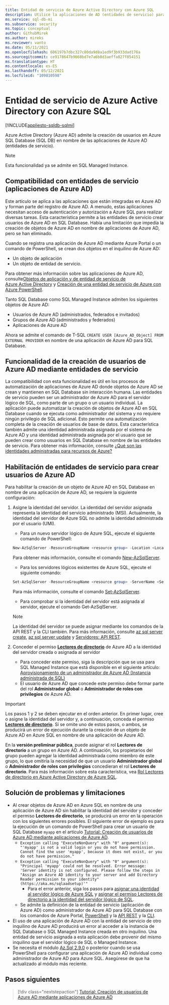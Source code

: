 ```yaml
---
title: Entidad de servicio de Azure Active Directory con Azure SQL
description: Utilice la aplicaciones de AD (entidades de servicio) para admitir la creación de usuarios de Azure AD en Azure SQL Database y Azure SQL Managed Instance
ms.service: sql-db-mi
ms.subservice: security
ms.topic: conceptual
author: GithubMirek
ms.author: mireks
ms.reviewer: vanto
ms.date: 05/11/2021
ms.openlocfilehash: 606197b7dbc327c80da9d8a1ed9f3b933dad176a
ms.sourcegitcommit: ce9178647b9668bd7e7a6b8d3aeffa827f854151
ms.translationtype: HT
ms.contentlocale: es-ES
ms.lasthandoff: 05/12/2021
ms.locfileid: "109810598"
---
```

# <a name="azure-active-directory-service-principal-with-azure-sql"></a>Entidad de servicio de Azure Active Directory con Azure SQL

[!INCLUDE[appliesto-sqldb-sqlmi](../includes/appliesto-sqldb-sqlmi.md)]

Azure Active Directory (Azure AD) admite la creación de usuarios en Azure SQL Database (SQL DB) en nombre de las aplicaciones de Azure AD (entidades de servicio).

> [!NOTE]
> Esta funcionalidad ya se admite en SQL Managed Instance.

## <a name="service-principal-azure-ad-applications-support"></a>Compatibilidad con entidades de servicio (aplicaciones de Azure AD)

Este artículo se aplica a las aplicaciones que están integradas en Azure AD y forman parte del registro de Azure AD. A menudo, estas aplicaciones necesitan acceso de autenticación y autorización a Azure SQL para realizar diversas tareas. Esta característica permite a las entidades de servicio crear usuarios de Azure AD en SQL Database. Había una limitación que impedía la creación de objetos de Azure AD en nombre de aplicaciones de Azure AD, pero se han eliminado.

Cuando se registra una aplicación de Azure AD mediante Azure Portal o un comando de PowerShell, se crean dos objetos en el inquilino de Azure AD:

- Un objeto de aplicación
- Un objeto de entidad de servicio.

Para obtener más información sobre las aplicaciones de Azure AD, consulte[Objetos de aplicación y de entidad de servicio de Azure Active Directory](../../active-directory/develop/app-objects-and-service-principals.md) y [Creación de una entidad de servicio de Azure con Azure PowerShell](/powershell/azure/create-azure-service-principal-azureps).

Tanto SQL Database como SQL Managed Instance admiten los siguientes objetos de Azure AD:

- Usuarios de Azure AD (administrados, federados e invitados)
- Grupos de Azure AD (administrados y federados)
- Aplicaciones de Azure AD 

Ahora se admite el comando de T-SQL `CREATE USER [Azure_AD_Object] FROM EXTERNAL PROVIDER` en nombre de una aplicación de Azure AD para SQL Database.

## <a name="functionality-of-azure-ad-user-creation-using-service-principals"></a>Funcionalidad de la creación de usuarios de Azure AD mediante entidades de servicio

La compatibilidad con esta funcionalidad es útil en los procesos de automatización de aplicaciones de Azure AD donde objetos de Azure AD se crean y mantienen en SQL Database sin interacción humana. Las entidades de servicio pueden ser un administrador de Azure AD para el servidor lógico de SQL, como parte de un grupo o un usuario individual. La aplicación puede automatizar la creación de objetos de Azure AD en SQL Database cuando se ejecuta como administrador del sistema y no requiere ningún privilegio de SQL adicional. Esto permite una automatización completa de la creación de usuarios de base de datos. Esta característica también admite una identidad administrada asignada por el sistema de Azure AD y una identidad administrada asignada por el usuario que se pueden crear como usuarios en SQL Database en nombre de las entidades de servicio. Para obtener más información, consulte [¿Qué son las identidades administradas para recursos de Azure?](../../active-directory/managed-identities-azure-resources/overview.md)

## <a name="enable-service-principals-to-create-azure-ad-users"></a>Habilitación de entidades de servicio para crear usuarios de Azure AD

Para habilitar la creación de un objeto de Azure AD en SQL Database en nombre de una aplicación de Azure AD, se requiere la siguiente configuración:

1. Asigne la identidad del servidor. La identidad del servidor asignada representa la identidad del servicio administrado (MSI). Actualmente, la identidad del servidor de Azure SQL no admite la identidad administrada por el usuario (UMI).
    - Para un nuevo servidor lógico de Azure SQL, ejecute el siguiente comando de PowerShell:
    
    ```powershell
    New-AzSqlServer -ResourceGroupName <resource group> -Location <Location name> -ServerName <Server name> -ServerVersion "12.0" -SqlAdministratorCredentials (Get-Credential) -AssignIdentity
    ```

    Para obtener más información, consulte el comando [New-AzSqlServer](/powershell/module/az.sql/new-azsqlserver).

    - Para los servidores lógicos existentes de Azure SQL, ejecute el siguiente comando:
    
    ```powershell
    Set-AzSqlServer -ResourceGroupName <resource group> -ServerName <Server name> -AssignIdentity
    ```

    Para más información, consulte el comando [Set-AzSqlServer](/powershell/module/az.sql/set-azsqlserver).

    - Para comprobar si la identidad del servidor está asignada al servidor, ejecute el comando Get-AzSqlServer.

    > [!NOTE]
    > La identidad del servidor se puede asignar mediante los comandos de la API REST y la CLI también. Para más información, consulte [az sql server create](/cli/azure/sql/server#az_sql_server_create), [az sql server update](/cli/azure/sql/server#az_sql_server_update) y [Servidores: API REST](/rest/api/sql/2020-08-01-preview/servers).

2. Conceder el permiso [**Lectores de directorio**](../../active-directory/roles/permissions-reference.md#directory-readers) de Azure AD a la identidad del servidor creada o asignada al servidor
    - Para conceder este permiso, siga la descripción que se usa para SQL Managed Instance que está disponible en el siguiente artículo: [Aprovisionamiento de un administrador de Azure AD (Instancia administrada de SQL)](authentication-aad-configure.md?tabs=azure-powershell#provision-azure-ad-admin-sql-managed-instance)
    - El usuario de Azure AD que concede este permiso debe formar parte del rol **Administrador global** o **Administrador de roles con privilegios** de Azure AD.

> [!IMPORTANT]
> Los pasos 1 y 2 se deben ejecutar en el orden anterior. En primer lugar, cree o asigne la identidad del servidor y, a continuación, conceda el permiso [**Lectores de directorio**](../../active-directory/roles/permissions-reference.md#directory-readers). Si se omite uno de estos pasos, o ambos, se producirá un error de ejecución durante la creación de un objeto de Azure AD en Azure SQL en nombre de una aplicación de Azure AD.
>
> En la **versión preliminar pública**, puede asignar el rol **Lectores de directorio** a un grupo en Azure AD. A continuación, los propietarios del grupo pueden agregar la identidad administrada como miembro de este grupo, lo que omitiría la necesidad de que un usuario **Administrador global** o **Administrador de roles con privilegios** concedieran el rol **Lectores de directorio**. Para más información sobre esta característica, vea [Rol Lectores de directorio en Azure Active Directory de Azure SQL](authentication-aad-directory-readers-role.md).

## <a name="troubleshooting-and-limitations"></a>Solución de problemas y limitaciones

- Al crear objetos de Azure AD en Azure SQL en nombre de una aplicación de Azure AD sin habilitar la identidad del servidor y conceder el permiso **Lectores de directorio**, se producirá un error en la operación con los siguientes errores posibles. El siguiente error de ejemplo es para la ejecución de un comando de PowerShell para crear un usuario de SQL Database `myapp` en el artículo [Tutorial: Creación de usuarios de Azure AD mediante aplicaciones de Azure AD](authentication-aad-service-principal-tutorial.md).
    - `Exception calling "ExecuteNonQuery" with "0" argument(s): "'myapp' is not a valid login or you do not have permission. Cannot find the user 'myapp', because it does not exist, or you do not have permission."`
    - `Exception calling "ExecuteNonQuery" with "0" argument(s): "Principal 'myapp' could not be resolved. Error message:
    'Server identity is not configured. Please follow the steps in "Assign an Azure AD identity to your server and add
    Directory Reader permission to your identity" (https://aka.ms/sqlaadsetup)'"`
      - Para el error anterior, siga los pasos para [asignar una identidad al servidor lógico de Azure SQL](authentication-aad-service-principal-tutorial.md#assign-an-identity-to-the-azure-sql-logical-server) y [asignar el permiso Lectores de directorio a la identidad del servidor lógico de SQL](authentication-aad-service-principal-tutorial.md#assign-directory-readers-permission-to-the-sql-logical-server-identity).
    - Se admite la definición de la entidad de servicio (aplicación de Azure AD) como administrador de Azure AD para SQL Database con los comandos de Azure Portal, [PowerShell](authentication-aad-configure.md?tabs=azure-powershell#powershell-for-sql-database-and-azure-synapse) y la [API REST](/rest/api/sql/2020-08-01-preview/servers) y la [CLI](authentication-aad-configure.md?tabs=azure-cli#powershell-for-sql-database-and-azure-synapse).
- El uso de una aplicación de Azure AD con la entidad de servicio de otro inquilino de Azure AD producirá un error al acceder a la instancia de SQL Database o SQL Managed Instance creada en otro inquilino. Una entidad de servicio asignada a esta aplicación debe provenir del mismo inquilino que el servidor lógico de SQL o Managed Instance.
- Se necesita el módulo [Az.Sql 2.9.0](https://www.powershellgallery.com/packages/Az.Sql/2.9.0) o posterior cuando se usa PowerShell para configurar una aplicación de Azure AD individual como administrador de Azure AD para Azure SQL. Asegúrese de que ha actualizado al módulo más reciente.

## <a name="next-steps"></a>Pasos siguientes

> [!div class="nextstepaction"]
> [Tutorial: Creación de usuarios de Azure AD mediante aplicaciones de Azure AD](authentication-aad-service-principal-tutorial.md)
